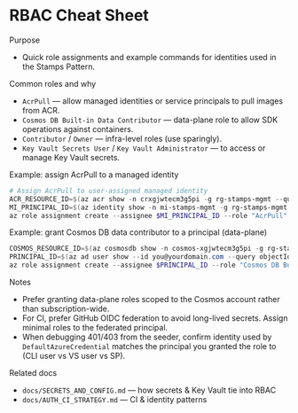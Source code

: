 # RBAC Cheat Sheet

Purpose

- Quick role assignments and example commands for identities used in the Stamps Pattern.

Common roles and why

- `AcrPull` — allow managed identities or service principals to pull images from ACR.
- `Cosmos DB Built-in Data Contributor` — data-plane role to allow SDK operations against containers.
- `Contributor` / `Owner` — infra-level roles (use sparingly).
- `Key Vault Secrets User` / `Key Vault Administrator` — to access or manage Key Vault secrets.

Example: assign AcrPull to a managed identity

```powershell
# Assign AcrPull to user-assigned managed identity
ACR_RESOURCE_ID=$(az acr show -n crxgjwtecm3g5pi -g rg-stamps-mgmt --query id -o tsv)
MI_PRINCIPAL_ID=$(az identity show -n mi-stamps-mgmt -g rg-stamps-mgmt --query principalId -o tsv)
az role assignment create --assignee $MI_PRINCIPAL_ID --role "AcrPull" --scope $ACR_RESOURCE_ID
```

Example: grant Cosmos DB data contributor to a principal (data-plane)

```powershell
COSMOS_RESOURCE_ID=$(az cosmosdb show -n cosmos-xgjwtecm3g5pi -g rg-stamps-mgmt --query id -o tsv)
PRINCIPAL_ID=$(az ad user show --id you@yourdomain.com --query objectId -o tsv)
az role assignment create --assignee $PRINCIPAL_ID --role "Cosmos DB Built-in Data Contributor" --scope $COSMOS_RESOURCE_ID
```

Notes

- Prefer granting data-plane roles scoped to the Cosmos account rather than subscription-wide.
- For CI, prefer GitHub OIDC federation to avoid long-lived secrets. Assign minimal roles to the federated principal.
- When debugging 401/403 from the seeder, confirm identity used by `DefaultAzureCredential` matches the principal you granted the role to (CLI user vs VS user vs SP).

Related docs

- `docs/SECRETS_AND_CONFIG.md` — how secrets & Key Vault tie into RBAC
- `docs/AUTH_CI_STRATEGY.md` — CI & identity patterns
